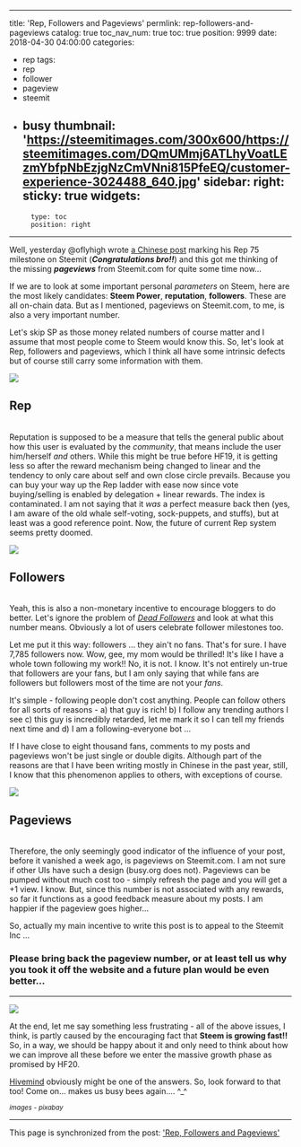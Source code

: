 
---
title: 'Rep, Followers and Pageviews'
permlink: rep-followers-and-pageviews
catalog: true
toc_nav_num: true
toc: true
position: 9999
date: 2018-04-30 04:00:00
categories:
- rep
tags:
- rep
- follower
- pageview
- steemit
- busy
thumbnail: 'https://steemitimages.com/300x600/https://steemitimages.com/DQmUMmj6ATLhyVoatLEzmYbfpNbEzjgNzCmVNni815PfeEQ/customer-experience-3024488_640.jpg'
sidebar:
    right:
        sticky: true
widgets:
    -
        type: toc
        position: right
---


Well, yesterday @oflyhigh wrote [a Chinese post](https://steemit.com/reputation/@oflyhigh/75) marking his Rep 75 milestone on Steemit (***Congratulations bro!!***) and this got me thinking of the missing ***pageviews*** from Steemit.com for quite some time now... 

If we are to look at some important personal *parameters* on Steem, here are the most likely candidates: **Steem Power**, **reputation**, **followers**. These are all on-chain data. But as I mentioned, pageviews on Steemit.com, to me, is also a very important number.

Let's skip SP as those money related numbers of course matter and I assume that most people come to Steem would know this. So, let's look at Rep, followers and pageviews, which I think all have some intrinsic defects but of course still carry some information with them.

![](https://steemitimages.com/300x600/https://steemitimages.com/DQmUMmj6ATLhyVoatLEzmYbfpNbEzjgNzCmVNni815PfeEQ/customer-experience-3024488_640.jpg)

## Rep

<br>Reputation is supposed to be a measure that tells the general public about how this user is evaluated by the *community*, that means include the user him/herself *and* others. While this might be true before HF19, it is getting less so after the reward mechanism being changed to linear and the tendency to only care about self and own close circle prevails. Because you can buy your way up the Rep ladder with ease now since vote buying/selling is enabled by delegation + linear rewards. The index is contaminated. I am not saying that it *was* a perfect measure back then (yes, I am aware of the old whale self-voting, sock-puppets, and stuffs), but at least was a good reference point. Now, the future of current Rep system seems pretty doomed. 

![](https://steemitimages.com/300x600/https://steemitimages.com/DQmb9ZX7RjUqFF3HrzzG3vnk6U58Sn6AJWAsE5Ui8KEafmg/concert-768722_640.jpg)

## Followers

<br>Yeah, this is also a non-monetary incentive to encourage bloggers to do better. Let's ignore the problem of [*Dead Followers*](http://steemit.deadfollowers.info/) and look at what this number means. Obviously a lot of users celebrate follower milestones too.

Let me put it this way: followers ... they ain't no fans. That's for sure. I have 7,785 followers now. Wow, gee, my mom would be thrilled! It's like I have a whole town following my work!! No, it is not. I know. It's not entirely un-true that followers are your fans, but I am only saying that while fans are followers but followers most of the time are not your *fans*.

It's simple - following people don't cost anything. People can follow others for all sorts of reasons - a) that guy is rich! b) I follow any trending authors I see c) this guy is incredibly retarded, let me mark it so I can tell my friends next time and d) I am a following-everyone bot ...

If I have close to eight thousand fans, comments to my posts and pageviews won't be just single or double digits. Although part of the reasons are that I have been writing mostly in Chinese in the past year, still, I know that this phenomenon applies to others, with exceptions of course.

![](https://steemitimages.com/300x600/https://steemitimages.com/DQmab9be7rypqsMy3XbD4h6MZ25HvTunMThZvS1hAeEEoZ7/woman-3358650_640.jpg)

## Pageviews

<br>Therefore, the only seemingly good indicator of the influence of your post, before it vanished a week ago, is pageviews on Steemit.com. I am not sure if other UIs have such a design (busy.org does not). Pageviews can be pumped without much cost too - simply refresh the page and you will get a +1 view. I know. But, since this number is not associated with any rewards, so far it functions as a good feedback measure about my posts. I am happier if the pageview goes higher...

So, actually my main incentive to write this post is to appeal to the Steemit Inc ...

### Please bring back the pageview number, or at least tell us why you took it off the website and a future plan would be even better... 

***

![](https://steemitimages.com/300x600/https://steemitimages.com/DQmXB9P1RFz4jtJDv4r3HNu1VGEoYZvJUzxFzPR42ceh7bw/mountain-road-1556177_640.jpg)

At the end, let me say something less frustrating - all of the above issues, I think, is partly caused by the encouraging fact that **Steem is growing fast!!** So, in a way, we should be happy about it and only need to think about how we can improve all these before we enter the massive growth phase as promised by HF20. 

[Hivemind](https://steemit.com/steem/@steemitblog/update-communities-hivemind) obviously might be one of the answers. So, look forward to that too! Come on... makes us busy bees again.... ^_^

<sub>*images - pixabay*</sub>



- - -

This page is synchronized from the post: ['Rep, Followers and Pageviews'](https://steemit.com/@deanliu/rep-followers-and-pageviews)

